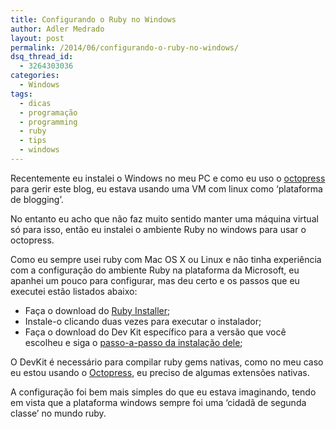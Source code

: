 ```yaml
---
title: Configurando o Ruby no Windows
author: Adler Medrado
layout: post
permalink: /2014/06/configurando-o-ruby-no-windows/
dsq_thread_id:
  - 3264303036
categories:
  - Windows
tags:
  - dicas
  - programação
  - programming
  - ruby
  - tips
  - windows
---
```

Recentemente eu instalei o Windows no meu PC e como eu uso o [octopress][1]
para gerir este blog, eu estava usando uma VM com linux como ‘plataforma de blogging’.

No entanto eu acho que não faz muito sentido manter uma máquina virtual só para
isso, então eu instalei o ambiente Ruby no windows para usar o octopress.

Como eu sempre usei ruby com Mac OS X ou Linux e não tinha experiência com a
configuração do ambiente Ruby na plataforma da Microsoft, eu apanhei um pouco
para configurar, mas deu certo e os passos que eu executei estão listados abaixo:

* Faça o download do [Ruby Installer][2];
* Instale-o clicando duas vezes para executar o instalador;
* Faça o download do Dev Kit específico para a versão que você escolheu e
siga o [passo-a-passo da instalação dele][3];

O DevKit é necessário para compilar ruby gems nativas, como no meu caso eu
estou usando o [Octopress][1], eu preciso de algumas extensões nativas.

A configuração foi bem mais simples do que eu estava imaginando, tendo em vista
que a plataforma windows sempre foi uma ‘cidadã de segunda classe’ no mundo ruby.

[1]: http://octopress.org/
[2]: http://rubyinstaller.org/ "Ruby Installer "
[3]: https://github.com/oneclick/rubyinstaller/wiki/Development-Kit
